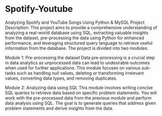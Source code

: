 # Spotify-Youtube
 Analyzing Spotify and YouTube Songs Using Python & MySQL
Project Description: 
This project aims to provide a comprehensive understanding of analyzing a real-world database using SQL, extracting valuable insights from the dataset, pre-processing the data using Python for enhanced performance, and leveraging structured query language to retrieve useful information from the database.
The project is divided into two modules:

Module 1: 
Pre-processing the dataset Data pre-processing is a crucial step in data analytics as unprocessed data can lead to undesirable outcomes when used for further applications. This module focuses on various sub-tasks such as handling null values, deleting or transforming irrelevant values, converting data types, and removing duplicates.


Module 2: 
Analyzing data using SQL This module involves writing concise SQL queries to retrieve data based on specific problem statements. You will work with the pre-processed data from the previous module and perform data analysis using SQL. The goal is to generate queries that address given problem statements and derive insights from the data.

